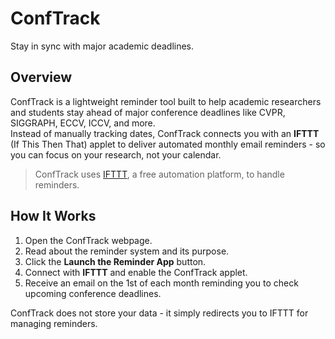 # ConfTrack

Stay in sync with major academic deadlines.

## Overview

ConfTrack is a lightweight reminder tool built to help academic researchers and students stay ahead of major conference deadlines like CVPR, SIGGRAPH, ECCV, ICCV, and more.  
Instead of manually tracking dates, ConfTrack connects you with an **IFTTT** (If This Then That) applet to deliver automated monthly email reminders - so you can focus on your research, not your calendar.

> ConfTrack uses [IFTTT](https://ifttt.com/explore), a free automation platform, to handle reminders.

## How It Works
1. Open the ConfTrack webpage.
2. Read about the reminder system and its purpose.
3. Click the **Launch the Reminder App** button.
4. Connect with **IFTTT** and enable the ConfTrack applet.
5. Receive an email on the 1st of each month reminding you to check upcoming conference deadlines.

ConfTrack does not store your data - it simply redirects you to IFTTT for managing reminders.
